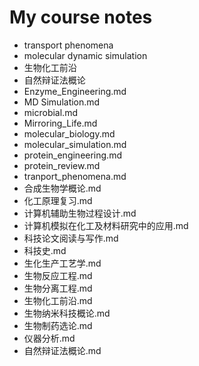 # My course notes

- transport phenomena
- molecular dynamic simulation
- 生物化工前沿
- 自然辩证法概论
- Enzyme_Engineering.md
- MD Simulation.md
- microbial.md
- Mirroring_Life.md
- molecular_biology.md
- molecular_simulation.md
- protein_engineering.md
- protein_review.md
- tranport_phenomena.md
- 合成生物学概论.md
- 化工原理复习.md
- 计算机辅助生物过程设计.md
- 计算机模拟在化工及材料研究中的应用.md
- 科技论文阅读与写作.md
- 科技史.md
- 生化生产工艺学.md
- 生物反应工程.md
- 生物分离工程.md
- 生物化工前沿.md
- 生物纳米科技概论.md
- 生物制药选论.md
- 仪器分析.md
- 自然辩证法概论.md
